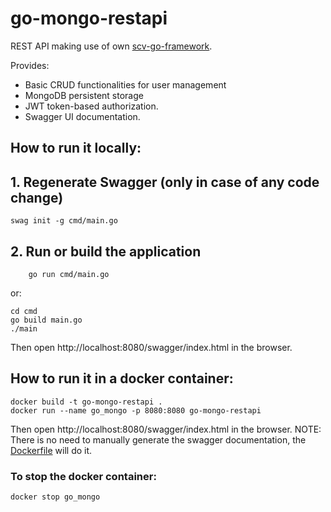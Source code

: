 # go-mongo-restapi
REST API making use of own [scv-go-framework](https://github.com/scanet9/scv-go-framework).

Provides:
- Basic CRUD functionalities for user management
- MongoDB persistent storage
- JWT token-based authorization.
- Swagger UI documentation.

## How to run it locally:
## 1. Regenerate Swagger (only in case of any code change)
```
swag init -g cmd/main.go
```
## 2. Run or build the application

```
    go run cmd/main.go
```
or:
```
cd cmd
go build main.go
./main
```
Then open http://localhost:8080/swagger/index.html in the browser.

## How to run it in a docker container:
```
docker build -t go-mongo-restapi .
docker run --name go_mongo -p 8080:8080 go-mongo-restapi
```
Then open http://localhost:8080/swagger/index.html in the browser.
NOTE: There is no need to manually generate the swagger documentation, the [Dockerfile](https://github.com/scanet9/go-mongo-restapi/blob/main/Dockerfile) will do it.

### To stop the docker container:
```
docker stop go_mongo
```
